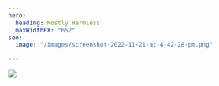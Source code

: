 ```yaml
---
hero:
  heading: Mostly Harmless
  maxWidthPX: "652"
seo:
  image: "/images/screenshot-2022-11-21-at-4-42-28-pm.png"

---
```

![](/images/bea-logo.png)